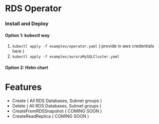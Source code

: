# RDS Operator
### Install and Deploy 

#### Option 1: kubectl way
1. `kubectl apply -f examples/operator.yaml` ( provide in aws credentials here )
2. `kubectl apply -f examples/auroraMySQLCluster.yaml`

#### Option 2: Helm chart


# Features
- Create ( All RDS Databases, Subnet groups )
- Delete ( All RDS Databases, Subnet groups )
- CreateFromRDSSnapshot ( COMING SOON )
- CreateReadReplica ( COMING SOON )

